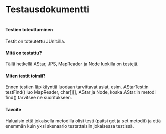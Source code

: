 # Testausdokumentti

#

#### Testien toteuttaminen
Testit on toteutettu JUnit:illa.

#### Mitä on testattu?
Tällä hetkellä AStar, JPS, MapReader ja Node luokilla on testejä.

#### Miten testit toimii?
Ennen testien läpikäyntiä luodaan tarvittavat asiat, esim. AStarTest:in testFind() luo MapReader, char[][], AStar ja Node, koska AStar:in metodi find() tarvitsee ne suoritukseen. 

#### Tavoite
Haluaisin että jokaisella metodilla olisi testi (paitsi get ja set metodit) ja että enemmän kuin yksi skenaario testattaisiin jokaisessa testissä.

